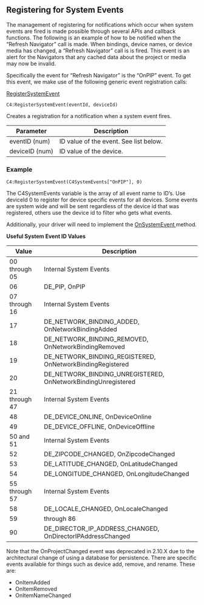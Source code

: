 ## Registering for System Events

The management of registering for notifications which occur when system events are fired is made possible through several APIs and callback functions. The following is an example of how to be notified when the “Refresh Navigator” call is made. When bindings, device names, or device media has changed, a “Refresh Navigator” call is is fired. This event is an alert for the Navigators that any cached data about the project or media may now be invalid.

Specifically the event for “Refresh Navigator” is the “OnPIP” event.  To get this event,  we make use of the following generic event registration calls:

[RegisterSystemEvent][1]

`C4:RegisterSystemEvent(eventId, deviceId)`

Creates a registration for a notification when a system event fires.

| Parameter | Description |
| --- | --- |
| eventID (num) | ID value of the event. See list below. |
| deviceID (num) | ID value of the device. |

### Example

`C4:RegisterSystemEvent(C4SystemEvents["OnPIP"], 0)`


The C4SystemEvents variable is the array of all event name to ID’s. Use deviceId 0 to register for device specific events for all devices. Some events are system wide and will be sent regardless of the device id that was registered, others use the device id to filter who gets what events.

Additionally, your driver will need to implement the [OnSystemEvent ][2]method.


**Useful System Event ID Values**

| Value | Description |
| --- | --- |
| 00 through 05 | Internal System Events |
| 06 | DE\_PIP, OnPIP |
| 07 through 16 | Internal System Events |
| 17 | DE\_NETWORK\_BINDING\_ADDED, OnNetworkBindingAdded |
| 18 | DE\_NETWORK\_BINDING\_REMOVED, OnNetworkBindingRemoved |
| 19 | DE\_NETWORK\_BINDING\_REGISTERED, OnNetworkBindingRegistered |
| 20 | DE\_NETWORK\_BINDING\_UNREGISTERED, OnNetworkBindingUnregistered |
| 21 through 47 | Internal System Events |
| 48 | DE\_DEVICE\_ONLINE, OnDeviceOnline |
| 49 | DE\_DEVICE\_OFFLINE, OnDeviceOffline |
| 50 and 51 | Internal System Events |
| 52 | DE\_ZIPCODE\_CHANGED, OnZipcodeChanged |
| 53 | DE\_LATITUDE\_CHANGED, OnLatitudeChanged |
| 54 | DE\_LONGITUDE\_CHANGED, OnLongitudeChanged |
| 55 through 57 | Internal System Events |
| 58 | DE\_LOCALE\_CHANGED, OnLocaleChanged |
| 59 | through 86 | Internal System Event |
| 90 | DE\_DIRECTOR\_IP\_ADDRESS\_CHANGED, OnDirectorIPAddressChanged |

Note that the OnProjectChanged event was deprecated in 2.10.X due to the architectural change of using a database for persistence.  There are specific events available for things such as device add, remove, and rename. These are:

* OnItemAdded
* OnItemRemoved
* OnItemNameChanged

[1]:	https://snap-one.github.io/docs-driverworks-api/#registersystemevent
[2]:	https://snap-one.github.io/docs-driverworks-api/#onsystemevent